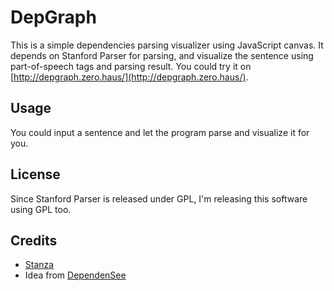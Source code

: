 # DepGraph

This is a simple dependencies parsing visualizer using JavaScript canvas. It
depends on Stanford Parser for parsing, and visualize the sentence using
part-of-speech tags and parsing result. You could try it on
[http://depgraph.zero.haus/](http://depgraph.zero.haus/).

## Usage

You could input a sentence and let the program parse and visualize it for you.

## License

Since Stanford Parser is released under GPL, I'm releasing this software using
GPL too.

## Credits

- [Stanza](https://stanfordnlp.github.io/stanza/)
- Idea from [DependenSee](http://chaoticity.com/dependensee-a-dependency-parse-visualisation-tool/)
